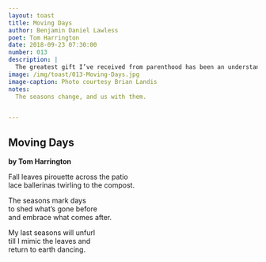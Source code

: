 ```yaml
---
layout: toast
title: Moving Days
author: Benjamin Daniel Lawless
poet: Tom Harrington
date: 2018-09-23 07:30:00
number: 013
description: |
  The greatest gift I’ve received from parenthood has been an understanding that everything is seasonal: the sorrows and the joys are replaced as time moves on. This week’s poem by Tom Harrington beautifully echoes that sentiment.
image: /img/toast/013-Moving-Days.jpg
image-caption: Photo courtesy Brian Landis
notes:
  The seasons change, and us with them.


---
```


## Moving Days
**by Tom Harrington**

Fall leaves pirouette across the patio  
lace ballerinas twirling to the compost.  

The seasons mark days  
to shed what’s gone before  
and embrace what comes after.  

My last seasons will unfurl  
till I mimic the leaves and  
return to earth dancing.  
